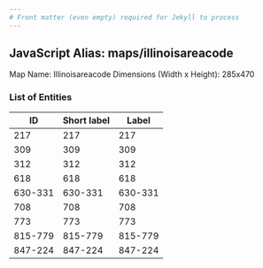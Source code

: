 ```yaml
---
# Front matter (even empty) required for Jekyll to process
---
```


## JavaScript Alias: maps/illinoisareacode

Map Name: Illinoisareacode
Dimensions (Width x Height): 285x470





### List of Entities

ID | Short label | Label
---|---|---|
217|217|217
309|309|309
312|312|312
618|618|618
630-331|630-331|630-331
708|708|708
773|773|773
815-779|815-779|815-779
847-224|847-224|847-224

